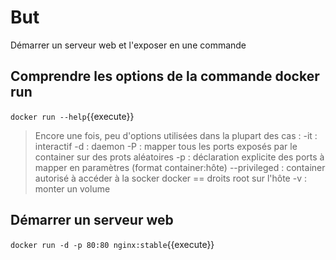 # But

Démarrer un serveur web et l'exposer en une commande

## Comprendre les options de la commande docker run

`docker run --help`{{execute}}

> Encore une fois, peu d'options utilisées dans la plupart des cas :
> -it : interactif
> -d : daemon
> -P : mapper tous les ports exposés par le container sur des prots aléatoires
> -p : déclaration explicite des ports à mapper en paramètres (format container:hôte)
> --privileged : container autorisé à accéder à la socker docker == droits root sur l'hôte
> -v : monter un volume

## Démarrer un serveur web

`docker run -d -p 80:80 nginx:stable`{{execute}}
